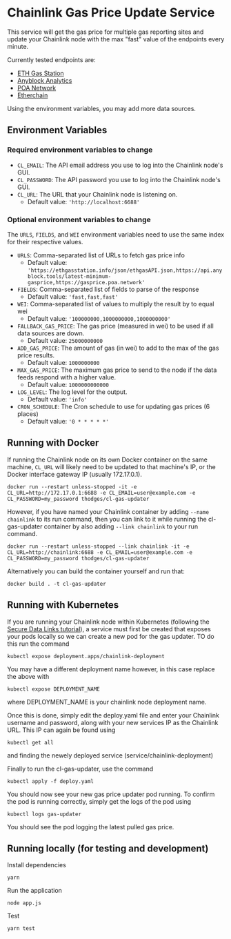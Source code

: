 # Chainlink Gas Price Update Service

This service will get the gas price for multiple gas reporting sites and update your Chainlink node with the max "fast" value of the endpoints every minute.

Currently tested endpoints are:
- [ETH Gas Station](https://ethgasstation.info/json/ethgasAPI.json)
- [Anyblock Analytics](https://api.anyblock.tools/latest-minimum-gasprice)
- [POA Network](https://gasprice.poa.network)
- [Etherchain](https://etherchain.org/tools/gasPriceOracle)

Using the environment variables, you may add more data sources.

## Environment Variables

### Required environment variables to change

- `CL_EMAIL`: The API email address you use to log into the Chainlink node's GUI.
- `CL_PASSWORD`: The API password you use to log into the Chainlink node's GUI.
- `CL_URL`: The URL that your Chainlink node is listening on.
    - Default value: `'http://localhost:6688'`

### Optional environment variables to change

The `URLS`, `FIELDS`, and `WEI` environment variables need to use the same index for their respective values.

- `URLS`: Comma-separated list of URLs to fetch gas price info
    - Default value: `'https://ethgasstation.info/json/ethgasAPI.json,https://api.anyblock.tools/latest-minimum-gasprice,https://gasprice.poa.network'`
- `FIELDS`: Comma-separated list of fields to parse of the response
    - Default value: `'fast,fast,fast'`
- `WEI`: Comma-separated list of values to multiply the result by to equal wei
    - Default value: `'100000000,1000000000,1000000000'`
- `FALLBACK_GAS_PRICE`: The gas price (measured in wei) to be used if all data sources are down.
    - Default value: `25000000000`
- `ADD_GAS_PRICE`: The amount of gas (in wei) to add to the max of the gas price results.
    - Default value: `1000000000`
- `MAX_GAS_PRICE`: The maximum gas price to send to the node if the data feeds respond with a higher value.
    - Default value: `1000000000000`
- `LOG_LEVEL`: The log level for the output.
    - Default value: `'info'`
- `CRON_SCHEDULE`: The Cron schedule to use for updating gas prices (6 places)
    - Default value: `'0 * * * * *'`


## Running with Docker

If running the Chainlink node on its own Docker container on the same machine, `CL_URL` will likely need to be updated to that machine's IP, or the Docker interface gateway IP (usually 172.17.0.1).

```
docker run --restart unless-stopped -it -e CL_URL=http://172.17.0.1:6688 -e CL_EMAIL=user@example.com -e CL_PASSWORD=my_password thodges/cl-gas-updater
```

However, if you have named your Chainlink container by adding `--name chainlink` to its run command, then you can link to it while running the cl-gas-updater container by also adding `--link chainlink` to your run command.

```
docker run --restart unless-stopped --link chainlink -it -e CL_URL=http://chainlink:6688 -e CL_EMAIL=user@example.com -e CL_PASSWORD=my_password thodges/cl-gas-updater
```

Alternatively you can build the container yourself and run that:

```
docker build . -t cl-gas-updater
```

## Running with Kubernetes

If you are running your Chainlink node within Kubernetes (following the [Secure Data Links tutorial](https://medium.com/secure-data-links/running-chainlink-nodes-on-kubernetes-and-the-google-cloud-platform-1fab922b3a1a)), a service must first be created that exposes your pods locally so we can create a new pod for the gas updater. TO do this run the command

```
kubectl expose deployment.apps/chainlink-deployment
```

You may have a different deployment name however, in this case replace the above with 

```
kubectl expose DEPLOYMENT_NAME
```

where DEPLOYMENT_NAME is your chainlink node deployment name.

Once this is done, simply edit the deploy.yaml file and enter your Chainlink username and password, along with your new services IP as the Chainlink URL. This IP can again be found using

```
kubectl get all

```

and finding the newely deployed service (service/chainlink-deployment)

Finally to run the cl-gas-updater, use the command

```
kubectl apply -f deploy.yaml
```

You should now see your new gas price updater pod running. To confirm the pod is running correctly, simply get the logs of the pod using
```
kubectl logs gas-updater
```

You should see the pod logging the latest pulled gas price.

## Running locally (for testing and development)

Install dependencies

```
yarn
```

Run the application

```
node app.js
```

Test

```
yarn test
```
